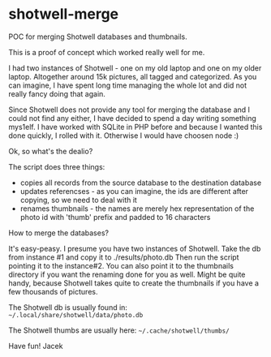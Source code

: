 shotwell-merge
==============

POC for merging Shotwell databases and thumbnails.


This is a proof of concept which worked really well for me.

I had two instances of Shotwell - one on my old laptop and one on my older laptop.
Altogether around 15k pictures, all tagged and categorized. As you can imagine,
I have spent long time managing the whole lot and did not really fancy doing that again.

Since Shotwell does not provide any tool for merging the database and I could not find any either,
I have decided to spend a day writing something mys1elf. I have worked with SQLite in PHP before
and because I wanted this done quickly, I rolled with it. Otherwise I would have choosen node :)

Ok, so what's the dealio?

The script does three things:

* copies all records from the source database to the destination database
* updates referencses - as you can imagine, the ids are different after copying, so we need to deal with it
* renames thumbnails - the names are merely hex representation of the photo id with 'thumb' prefix and padded to 16 characters

How to merge the databases?

It's easy-peasy. I presume you have two instances of Shotwell. Take the db from instance #1 and copy it to ./results/photo.db
Then run the script pointing it to the instance#2. You can also point it to the thumbnails directory if you want
the renaming done for you as well. Might be quite handy, because Shotwell takes quite to create the thumbnails
if you have a few thousands of pictures.

The Shotwell db is usually found in:
` ~/.local/share/shotwell/data/photo.db`

The Shotwell thumbs are usually here:
`~/.cache/shotwell/thumbs/`

Have fun!
Jacek
